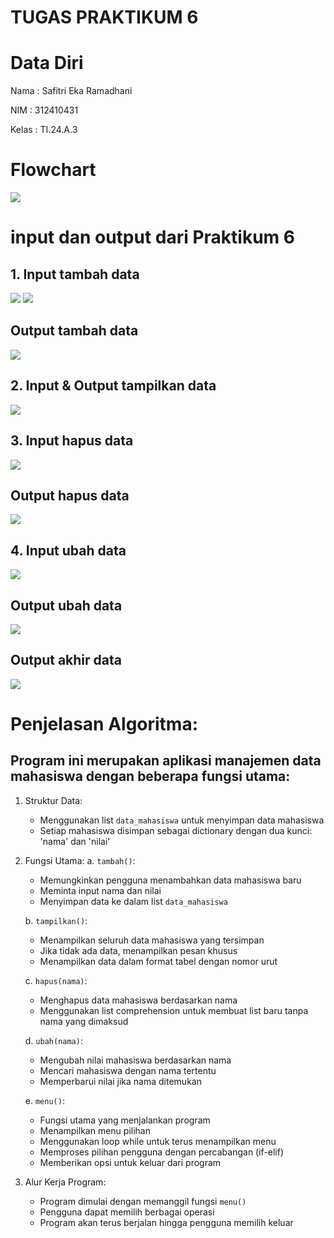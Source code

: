 # TUGAS PRAKTIKUM 6
# Data Diri

Nama : Safitri Eka Ramadhani

NIM : 312410431

Kelas : TI.24.A.3

# Flowchart 

<img src="Flowchart6.png">

# input dan output dari Praktikum 6

## 1. Input tambah data 

<img src="Input1.png">

<img src="Input(1).png">

## Output tambah data 

<img src="Output1.png">

## 2. Input & Output tampilkan data

<img src="Input & Output2.png">

## 3. Input hapus data

<img src="Input3.png">

## Output hapus data

<img src="Output3.png">

## 4.  Input ubah data

<img src="Input4.png">

## Output ubah data

<img src="Output4.png">

## Output akhir data

<img src="Output Akhir Data.png">

# Penjelasan Algoritma:

## Program ini merupakan aplikasi manajemen data mahasiswa dengan beberapa fungsi utama:

1. Struktur Data:
   - Menggunakan list `data_mahasiswa` untuk menyimpan data mahasiswa
   - Setiap mahasiswa disimpan sebagai dictionary dengan dua kunci: 'nama' dan 'nilai'

2. Fungsi Utama:
   a. `tambah()`:
      - Memungkinkan pengguna menambahkan data mahasiswa baru
      - Meminta input nama dan nilai
      - Menyimpan data ke dalam list `data_mahasiswa`

   b. `tampilkan()`:
      - Menampilkan seluruh data mahasiswa yang tersimpan
      - Jika tidak ada data, menampilkan pesan khusus
      - Menampilkan data dalam format tabel dengan nomor urut

   c. `hapus(nama)`:
      - Menghapus data mahasiswa berdasarkan nama
      - Menggunakan list comprehension untuk membuat list baru tanpa nama yang dimaksud

   d. `ubah(nama)`:
      - Mengubah nilai mahasiswa berdasarkan nama
      - Mencari mahasiswa dengan nama tertentu
      - Memperbarui nilai jika nama ditemukan

   e. `menu()`:
      - Fungsi utama yang menjalankan program
      - Menampilkan menu pilihan
      - Menggunakan loop while untuk terus menampilkan menu
      - Memproses pilihan pengguna dengan percabangan (if-elif)
      - Memberikan opsi untuk keluar dari program

3. Alur Kerja Program:
   - Program dimulai dengan memanggil fungsi `menu()`
   - Pengguna dapat memilih berbagai operasi
   - Program akan terus berjalan hingga pengguna memilih keluar


